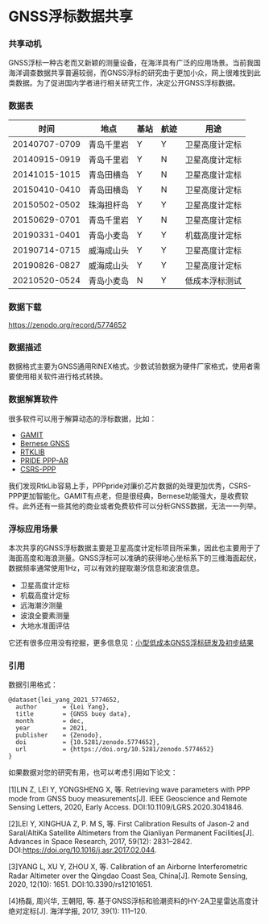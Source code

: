# GNSS浮标数据共享

### 共享动机

GNSS浮标一种古老而又新颖的测量设备，在海洋具有广泛的应用场景。当前我国海洋调查数据共享普遍较弱，而GNSS浮标的研究由于更加小众，网上很难找到此类数据。为了促进国内学者进行相关研究工作，决定公开GNSS浮标数据。

### 数据表

| 时间 | 地点 | 基站 |航迹| 用途 |
| --- | --- | --- | --- | --- |
| 20140707-0709 | 青岛千里岩 | Y |Y| 卫星高度计定标 |
| 20140915-0919 | 青岛千里岩 | Y |N| 卫星高度计定标 |
| 20141015-1015 | 青岛田横岛 | Y |N|卫星高度计定标 |
| 20150410-0410 | 青岛田横岛 | Y |N| 卫星高度计定标 |
| 20150502-0502 | 珠海担杆岛 | Y |Y| 卫星高度计定标 |
| 20150629-0701 | 青岛千里岩 | Y |N| 卫星高度计定标 |
| 20190331-0401 | 青岛小麦岛 | Y |Y| 机载高度计定标 |
| 20190714-0715 | 威海成山头 | Y |Y| 卫星高度计定标 |
| 20190826-0827 | 威海成山头 | Y |Y| 卫星高度计定标 |
| 20210520-0524 | 青岛小麦岛 | N |Y| 低成本浮标测试 |

### 数据下载

https://zenodo.org/record/5774652


### 数据描述

数据格式主要为GNSS通用RINEX格式。少数试验数据为硬件厂家格式，使用者需要使用相关软件进行格式转换。

### 数据解算软件

很多软件可以用于解算动态的浮标数据，比如：
- [GAMIT](http://geoweb.mit.edu/gg/)
- [Bernese GNSS](http://www.bernese.unibe.ch/)
- [RTKLIB](http://www.rtklib.com/)
- [PRIDE PPP-AR](http://pride.whu.edu.cn/indexone.shtml)
- [CSRS-PPP](https://webapp.geod.nrcan.gc.ca/geod/tools-outils/ppp.php)

我们发现RtkLib容易上手，PPPpride对廉价芯片数据的处理更加优秀，CSRS-PPP更加智能化。GAMIT有点老，但是很经典，Bernese功能强大，是收费软件。此外还有一些其他的商业或者免费软件可以分析GNSS数据，无法一一列举。

### 浮标应用场景

本次共享的GNSS浮标数据主要是卫星高度计定标项目所采集，因此也主要用于了海面高度和海浪测量。GNSS浮标可以准确的获得地心坐标系下的三维海面起伏，数据频率通常使用1Hz，可以有效的提取潮汐信息和波浪信息。
- 卫星高度计定标
- 机载高度计定标
- 远海潮汐测量
- 波浪全要素测量
- 大地水准面评估

它还有很多应用没有挖掘，更多信息见：[小型低成本GNSS浮标研发及初步结果](https://mp.weixin.qq.com/s?__biz=Mzg3MDU0MjYwMw==&mid=2247484478&idx=1&sn=0b724d0a3e9818c1c0e69e5e45bdbb6e&chksm=ce8d785af9faf14cccef5a21da24b1c0bc1aacb3c2b2bb7a083a21106c1d73b39cac74647d57&token=1728212089&lang=zh_CN#rd)

### 引用

数据引用格式：
```
@dataset{lei_yang_2021_5774652,
  author       = {Lei Yang},
  title        = {GNSS buoy data},
  month        = dec,
  year         = 2021,
  publisher    = {Zenodo},
  doi          = {10.5281/zenodo.5774652},
  url          = {https://doi.org/10.5281/zenodo.5774652}
}
```

如果数据对您的研究有用，也可以考虑引用如下论文：

[1]LIN Z, LEI Y, YONGSHENG X, 等. Retrieving wave parameters with PPP mode from GNSS buoy measurements[J]. IEEE Geoscience and Remote Sensing Letters, 2020, Early Access. DOI:10.1109/LGRS.2020.3041846.

[2]LEI Y, XINGHUA Z, P. M S, 等. First Calibration Results of Jason-2 and Saral/AltiKa Satellite Altimeters from the Qianliyan Permanent Facilities[J]. Advances in Space Research, 2017, 59(12): 2831–2842. DOI:https://doi.org/10.1016/j.asr.2017.02.044.

[3]YANG L, XU Y, ZHOU X, 等. Calibration of an Airborne Interferometric Radar Altimeter over the Qingdao Coast Sea, China[J]. Remote Sensing, 2020, 12(10): 1651. DOI:10.3390/rs12101651.

[4]杨磊, 周兴华, 王朝阳, 等. 基于GNSS浮标和验潮资料的HY-2A卫星雷达高度计绝对定标[J]. 海洋学报, 2017, 39(1): 111–120.


